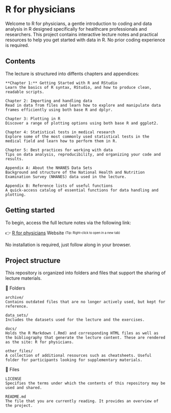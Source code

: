 # R for physicians

Welcome to R for physicians, a gentle introduction to coding and data analysis in R designed specifically for healthcare professionals and researchers. This project contains interactive lecture notes and practical resources to help you get started with data in R. No prior coding experience is required.

## Contents

The lecture is structured into diffents chapters and appendices:

    **Chapter 1:** Getting Started with R and RStudio
    Learn the basics of R syntax, RStudio, and how to produce clean, readable scripts.

    Chapter 2: Importing and handling data
    Read in data from files and learn how to explore and manipulate data frames efficiently using both base R and dplyr.

    Chapter 3: Plotting in R
    Discover a range of plotting options using both base R and ggplot2.

    Chapter 4: Statistical tests in medical research
    Explore some of the most commonly used statistical tests in the medical field and learn how to perform them in R.

    Chapter 5: Best practices for working with data
    Tips on data analysis, reproducibility, and organizing your code and results.

    Appendix A: About the NHANES Data Sets
    Background and structure of the National Health and Nutrition Examination Survey (NHANES) data used in the lecture.

    Appendix B: Reference lists of useful functions
    A quick-access catalog of essential functions for data handling and plotting.

## Getting started

To begin, access the full lecture notes via the following link:

👉 [R for physicians](https://clairemargaux.github.io/rforphysicians/) Website
<sub><sup>(Tip: Right-click to open in a new tab)</sup></sub>

No installation is required, just follow along in your browser.

## Project structure

This repository is organized into folders and files that support the sharing of lecture materials.

📂 Folders

    archive/
    Contains outdated files that are no longer actively used, but kept for reference.

    data_sets/
    Includes the datasets used for the lecture and the exercises.

    docs/
    Holds the R Markdown (.Rmd) and corresponding HTML files as well as the bibliography that generate the lecture content. These are rendered as the site: R for physicians.

    other_files/
    A collection of additional resources such as cheatsheets. Useful folder for participants looking for supplementary materials.

📄 Files

    LICENSE
    Specifies the terms under which the contents of this repository may be used and shared.

    README.md
    The file that you are currently reading. It provides an overview of the project.